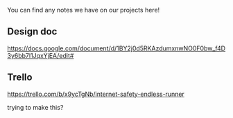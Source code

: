 You can find any notes we have on our projects here!

## Design doc
https://docs.google.com/document/d/1BY2j0d5RKAzdumxnwNO0F0bw_f4D3y6bb7l1JqxYjEA/edit#
## Trello
https://trello.com/b/x9ycTgNb/internet-safety-endless-runner

trying to make this?
